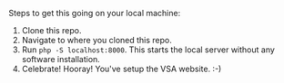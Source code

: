 Steps to get this going on your local machine:
1) Clone this repo.
2) Navigate to where you cloned this repo.
3) Run `php -S localhost:8000`. This starts the local server without any software installation.
4) Celebrate! Hooray! You've setup the VSA website. :-)
